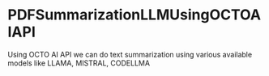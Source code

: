 # PDFSummarizationLLMUsingOCTOAIAPI
Using OCTO AI API we can do text summarization using various available models like LLAMA, MISTRAL, CODELLMA

